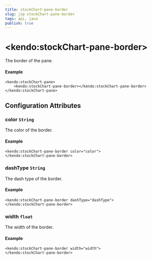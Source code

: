 ```yaml
---
title: stockChart-pane-border
slug: jsp-stockChart-pane-border
tags: api, java
publish: true
---
```


# \<kendo:stockChart-pane-border\>

The border of the pane.

#### Example
    <kendo:stockChart-pane>
        <kendo:stockChart-pane-border></kendo:stockChart-pane-border>
    </kendo:stockChart-pane>

## Configuration Attributes

### color `String`

The color of the border.

#### Example
    <kendo:stockChart-pane-border color="color">
    </kendo:stockChart-pane-border>

### dashType `String`

The dash type of the border.

#### Example
    <kendo:stockChart-pane-border dashType="dashType">
    </kendo:stockChart-pane-border>

### width `float`

The width of the border.

#### Example
    <kendo:stockChart-pane-border width="width">
    </kendo:stockChart-pane-border>

